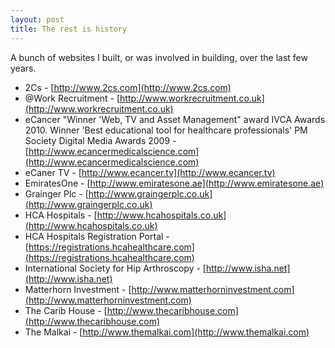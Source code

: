 ```yaml
---
layout: post
title: The rest is history
---
```


A bunch of websites I built, or was involved in building, over the last few years.

* 2Cs - [http://www.2cs.com](http://www.2cs.com)
* @Work Recruitment - [http://www.workrecruitment.co.uk](http://www.workrecruitment.co.uk)
* eCancer "Winner 'Web, TV and Asset Management" award IVCA Awards 2010. Winner 'Best educational tool for healthcare professionals' PM Society Digital Media Awards 2009 - [http://www.ecancermedicalscience.com](http://www.ecancermedicalscience.com)
* eCaner TV - [http://www.ecancer.tv](http://www.ecancer.tv)
* EmiratesOne - [http://www.emiratesone.ae](http://www.emiratesone.ae)
* Grainger Plc - [http://www.graingerplc.co.uk](http://www.graingerplc.co.uk)
* HCA Hospitals - [http://www.hcahospitals.co.uk](http://www.hcahospitals.co.uk)
* HCA Hospitals Registration Portal - [https://registrations.hcahealthcare.com](https://registrations.hcahealthcare.com)
* International Society for Hip Arthroscopy - [http://www.isha.net](http://www.isha.net)
* Matterhorn Investment - [http://www.matterhorninvestment.com](http://www.matterhorninvestment.com)
* The Carib House - [http://www.thecaribhouse.com](http://www.thecaribhouse.com)
* The Malkai - [http://www.themalkai.com](http://www.themalkai.com)

